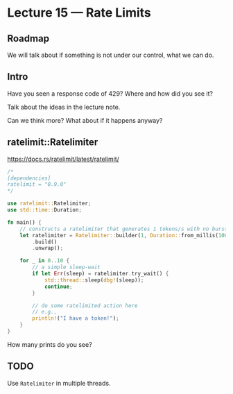 # Lecture 15 — Rate Limits

## Roadmap

We will talk about if something is not under our control, what we can do.

## Intro

Have you seen a response code of 429? Where and how did you see it?

Talk about the ideas in the lecture note.

Can we think more? What about if it happens anyway?

## ratelimit::Ratelimiter

https://docs.rs/ratelimit/latest/ratelimit/

```rust
/*
[dependencies]
ratelimit = "0.9.0"
*/

use ratelimit::Ratelimiter;
use std::time::Duration;

fn main() {
    // constructs a ratelimiter that generates 1 tokens/s with no burst
    let ratelimiter = Ratelimiter::builder(1, Duration::from_millis(1000))
        .build()
        .unwrap();

    for _ in 0..10 {
        // a simple sleep-wait
        if let Err(sleep) = ratelimiter.try_wait() {
            std::thread::sleep(dbg!(sleep));
            continue;
        }

        // do some ratelimited action here
        // e.g.,
        println!("I have a token!");
    }
}
```

How many prints do you see?

## TODO

Use `Ratelimiter` in multiple threads.
